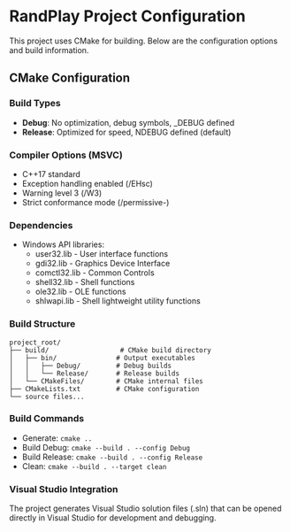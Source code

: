 # RandPlay Project Configuration

This project uses CMake for building. Below are the configuration options and build information.

## CMake Configuration

### Build Types
- **Debug**: No optimization, debug symbols, _DEBUG defined
- **Release**: Optimized for speed, NDEBUG defined (default)

### Compiler Options (MSVC)
- C++17 standard
- Exception handling enabled (/EHsc)
- Warning level 3 (/W3)
- Strict conformance mode (/permissive-)

### Dependencies
- Windows API libraries:
  - user32.lib - User interface functions
  - gdi32.lib - Graphics Device Interface
  - comctl32.lib - Common Controls
  - shell32.lib - Shell functions
  - ole32.lib - OLE functions
  - shlwapi.lib - Shell lightweight utility functions

### Build Structure
```
project_root/
├── build/                  # CMake build directory
│   ├── bin/               # Output executables
│   │   ├── Debug/         # Debug builds
│   │   └── Release/       # Release builds
│   └── CMakeFiles/        # CMake internal files
├── CMakeLists.txt         # CMake configuration
└── source files...
```

### Build Commands
- Generate: `cmake ..`
- Build Debug: `cmake --build . --config Debug`
- Build Release: `cmake --build . --config Release`
- Clean: `cmake --build . --target clean`

### Visual Studio Integration
The project generates Visual Studio solution files (.sln) that can be opened directly in Visual Studio for development and debugging.
